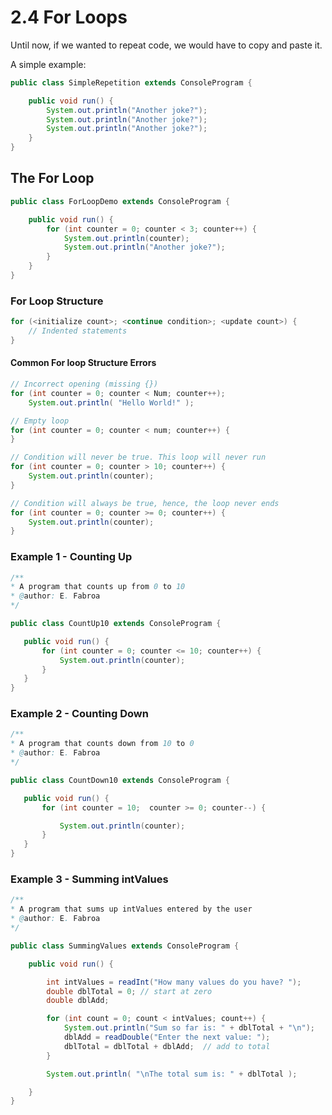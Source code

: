 
# 2.4 For Loops

Until now, if we wanted to repeat code, we would have to copy and paste it.

A simple example:


```java
public class SimpleRepetition extends ConsoleProgram {

    public void run() {
        System.out.println("Another joke?");
        System.out.println("Another joke?");
        System.out.println("Another joke?");
    }
}
```



## The For Loop


```java
public class ForLoopDemo extends ConsoleProgram {

    public void run() {
        for (int counter = 0; counter < 3; counter++) {
            System.out.println(counter);
            System.out.println("Another joke?");
        }
    }
}
```



### For Loop Structure


```java
for (<initialize count>; <continue condition>; <update count>) {
    // Indented statements
}
```



#### Common For loop Structure Errors


```java
// Incorrect opening (missing {})
for (int counter = 0; counter < Num; counter++);
    System.out.println( "Hello World!" );

// Empty loop
for (int counter = 0; counter < num; counter++) {
}

// Condition will never be true. This loop will never run
for (int counter = 0; counter > 10; counter++) {
    System.out.println(counter);
}

// Condition will always be true, hence, the loop never ends
for (int counter = 0; counter >= 0; counter++) {
    System.out.println(counter);
}
```



### Example 1 - Counting Up


```java
/**
* A program that counts up from 0 to 10
* @author: E. Fabroa
*/

public class CountUp10 extends ConsoleProgram {

   public void run() {
       for (int counter = 0; counter <= 10; counter++) {
           System.out.println(counter);
       }
   }
}
```



###  Example 2 - Counting Down
```java
/**
* A program that counts down from 10 to 0
* @author: E. Fabroa
*/

public class CountDown10 extends ConsoleProgram {

   public void run() {
       for (int counter = 10;  counter >= 0; counter--) {

           System.out.println(counter);
       }
   }
}
```



###  Example 3 - Summing intValues


```java
/**
* A program that sums up intValues entered by the user
* @author: E. Fabroa
*/

public class SummingValues extends ConsoleProgram {

    public void run() {

        int intValues = readInt("How many values do you have? ");
        double dblTotal = 0; // start at zero
        double dblAdd;

        for (int count = 0; count < intValues; count++) {
            System.out.println("Sum so far is: " + dblTotal + "\n");
            dblAdd = readDouble("Enter the next value: ");
            dblTotal = dblTotal + dblAdd;  // add to total
        }

        System.out.println( "\nThe total sum is: " + dblTotal );

    }
}
